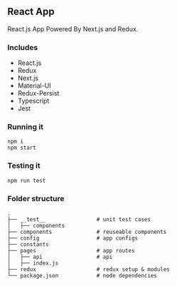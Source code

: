 
## React App

React.js App Powered By Next.js and Redux.

### Includes

- React.js
- Redux
- Next.js
- Material-UI
- Redux-Persist
- Typescript
- Jest

### Running it

```
npm i
npm start
```

### Testing it

```
npm run test
```

### Folder structure

    .
    ├── __test__				# unit test cases
    │   ├── components
    ├── components              # reuseable components
    ├── config					# app configs
    ├── constants
	├── pages               	# app routes
    │   ├── api					# api
    │   ├── index.js
	├── redux               	# redux setup & modules
    └── package.json            # node dependencies

